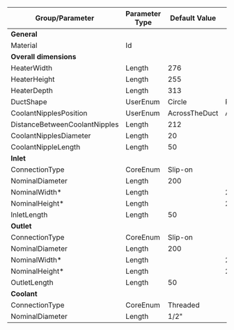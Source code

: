 | Group/Parameter               | Parameter Type | Default Value   | Other values   |
|-------------------------------|----------------|-----------------|----------------|
|**General**                    |                |                 |                |
| Material                      | Id             |                 |                |
|**Overall dimensions**         |                |                 |                |
| HeaterWidth                   | Length         | 276             |                |
| HeaterHeight                  | Length         | 255             |                |
| HeaterDepth                   | Length         | 313             |                |
| DuctShape                     | UserEnum       | Circle          | Rectangle*     |
| СoolantNipplesPosition        | UserEnum       | AcrossTheDuct   | AlongTheDuct   |
| DistanceBetweenCoolantNipples | Length         | 212             |                |
| СoolantNipplesDiameter        | Length         | 20              |                |
| СoolantNippleLength           | Length         | 50              |                |
|**Inlet**                      |                |                 |                |
| ConnectionType                | CoreEnum       | Slip-on         |                |
| NominalDiameter               | Length         | 200             |                |
| NominalWidth*                 | Length         |                 | 200            |
| NominalHeight*                | Length         |                 | 200            |
| InletLength                   | Length         | 50              |                |
|**Outlet**                     |                |                 |                |
| ConnectionType                | CoreEnum       | Slip-on         |                |
| NominalDiameter               | Length         | 200             |                |
| NominalWidth*                 | Length         |                 | 200            |
| NominalHeight*                | Length         |                 | 200            |
| OutletLength                  | Length         | 50              |                |
|**Coolant**                    |                |                 |                |
| ConnectionType                | CoreEnum       | Threaded        |                |
| NominalDiameter               | Length         | 1/2"            |                |
